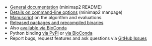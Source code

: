 * [General documentation][doc] (minimap2 README)
* [Details on command-line options](minimap2.html) (minimap2 manpage)
* [Manuscript][arxiv] on the algorithm and evaluations
* [Released packages and precompiled binaries][release]
* Also [available via BioConda][bioconda]
* Python binding [via PyPI][pypi] or [via BioConda][mappy-bc]
* Report bugs, request features and ask questions via [GitHub Issues][issue]

[doc]: https://github.com/lh3/minimap2/blob/master/README.md
[arxiv]: https://arxiv.org/abs/1708.01492
[pypi]: https://pypi.python.org/pypi/mappy
[mappy-bc]: https://anaconda.org/bioconda/mappy
[bioconda]: https://anaconda.org/bioconda/minimap2
[release]: https://github.com/lh3/minimap2/releases
[issue]: https://github.com/lh3/minimap2/issues
